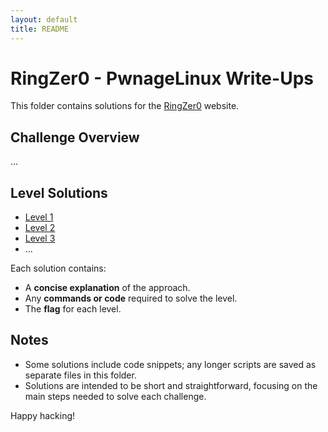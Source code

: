 ```yaml
---
layout: default
title: README
---
```


# RingZer0 - PwnageLinux Write-Ups

This folder contains solutions for the [RingZer0](https://ringzer0ctf.com/) website. 

## Challenge Overview
...

## Level Solutions
- [Level 1](./Level1_Pwnage_Linux_Level_Up.md)
- [Level 2](./Level2_Pwnage_Linux_Level_Up.md)
- [Level 3](./Level3_Pwnage_Linux_Level_Up.md)
- ...

Each solution contains:
- A **concise explanation** of the approach.
- Any **commands or code** required to solve the level.
- The **flag** for each level.

## Notes
- Some solutions include code snippets; any longer scripts are saved as separate files in this folder.
- Solutions are intended to be short and straightforward, focusing on the main steps needed to solve each challenge.
  
Happy hacking!
